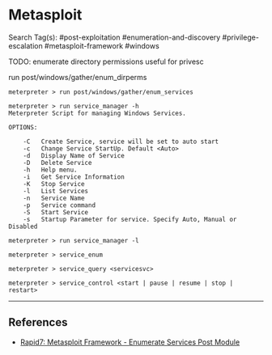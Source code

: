 # Metasploit

Search Tag(s): #post-exploitation #enumeration-and-discovery #privilege-escalation #metasploit-framework #windows

TODO: enumerate directory permissions useful for privesc

run post/windows/gather/enum_dirperms

```
meterpreter > run post/windows/gather/enum_services
```


```
meterpreter > run service_manager -h
Meterpreter Script for managing Windows Services.

OPTIONS:

    -C   Create Service, service will be set to auto start
    -c   Change Service StartUp. Default <Auto>
    -d   Display Name of Service
    -D   Delete Service
    -h   Help menu.
    -i   Get Service Information
    -K   Stop Service
    -l   List Services
    -n   Service Name
    -p   Service command
    -S   Start Service
    -s   Startup Parameter for service. Specify Auto, Manual or Disabled

meterpreter > run service_manager -l
```


```
meterpreter > service_enum

meterpreter > service_query <servicesvc>

meterpreter > service_control <start | pause | resume | stop | restart>
```

---
## References

- [Rapid7: Metasploit Framework - Enumerate Services Post Module](https://github.com/rapid7/metasploit-framework/blob/master/documentation/modules/post/windows/gather/enum_services.md)